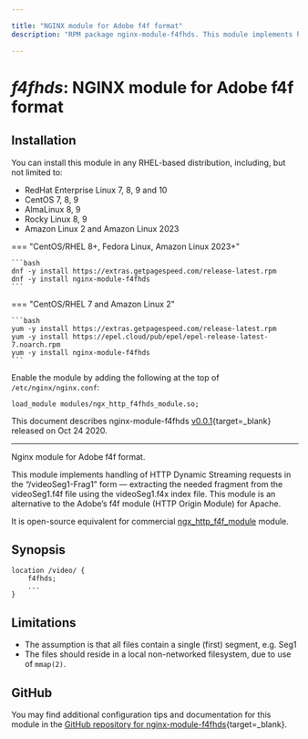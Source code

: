 ```yaml
---

title: "NGINX module for Adobe f4f format"
description: "RPM package nginx-module-f4fhds. This module implements handling of HTTP Dynamic Streaming requests in the /videoSeg1-Frag1 form — extracting the needed fragment from the videoSeg1.f4f file using the videoSeg1.f4x index file. This module is an alternative to the Adobe’s f4f module (HTTP Origin Module) for Apache.  It is open-source equivalent for commercial ngx_http_f4f_module module. "

---
```


# *f4fhds*: NGINX module for Adobe f4f format


## Installation

You can install this module in any RHEL-based distribution, including, but not limited to:

* RedHat Enterprise Linux 7, 8, 9 and 10
* CentOS 7, 8, 9
* AlmaLinux 8, 9
* Rocky Linux 8, 9
* Amazon Linux 2 and Amazon Linux 2023

=== "CentOS/RHEL 8+, Fedora Linux, Amazon Linux 2023+"

    ```bash
    dnf -y install https://extras.getpagespeed.com/release-latest.rpm 
    dnf -y install nginx-module-f4fhds
    ```

=== "CentOS/RHEL 7 and Amazon Linux 2"

    ```bash
    yum -y install https://extras.getpagespeed.com/release-latest.rpm
    yum -y install https://epel.cloud/pub/epel/epel-release-latest-7.noarch.rpm 
    yum -y install nginx-module-f4fhds
    ```

Enable the module by adding the following at the top of `/etc/nginx/nginx.conf`:

```nginx
load_module modules/ngx_http_f4fhds_module.so;
```


This document describes nginx-module-f4fhds [v0.0.1](https://github.com/GetPageSpeed/f4fhds/releases/tag/v0.0.1){target=_blank} 
released on Oct 24 2020.

<hr />

Nginx module for Adobe f4f format.

This module implements handling of HTTP Dynamic Streaming requests in the “/videoSeg1-Frag1” form — extracting the 
needed fragment from the videoSeg1.f4f file using the videoSeg1.f4x index file. This module is an alternative to the 
Adobe’s f4f module (HTTP Origin Module) for Apache.

It is open-source equivalent for commercial [ngx_http_f4f_module](http://nginx.org/en/docs/http/ngx_http_f4f_module.html#f4f_buffer_size)
module.

## Synopsis

```nginx
location /video/ {
    f4fhds;
    ...
}
```

## Limitations

* The assumption is that all files contain a single (first) segment, e.g. Seg1
* The files should reside in a local non-networked filesystem, due to use of `mmap(2)`.

## GitHub

You may find additional configuration tips and documentation for this module in the [GitHub 
repository for 
nginx-module-f4fhds](https://github.com/GetPageSpeed/f4fhds){target=_blank}.
